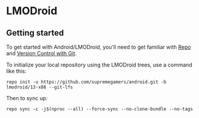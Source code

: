 LMODroid
===========

Getting started
---------------

To get started with Android/LMODroid, you'll need to get
familiar with [Repo](https://source.android.com/source/using-repo.html) and [Version Control with Git](https://source.android.com/source/version-control.html).

To initialize your local repository using the LMODroid trees, use a command like this:
```
repo init -u https://github.com/supremegamers/android.git -b lmodroid/13-x86 --git-lfs
```
Then to sync up:
```
repo sync -c -j$(nproc --all) --force-sync --no-clone-bundle --no-tags
```
